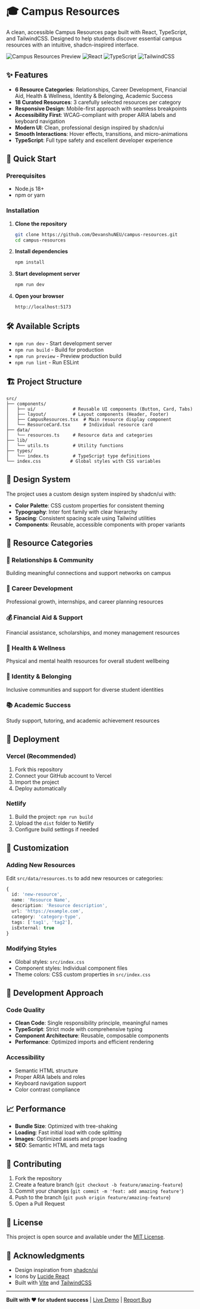 # 🎓 Campus Resources

A clean, accessible Campus Resources page built with React, TypeScript, and TailwindCSS. Designed to help students discover essential campus resources with an intuitive, shadcn-inspired interface.

![Campus Resources Preview](https://img.shields.io/badge/Status-Live-brightgreen)
![React](https://img.shields.io/badge/React-18+-blue)
![TypeScript](https://img.shields.io/badge/TypeScript-5.8+-blue)
![TailwindCSS](https://img.shields.io/badge/TailwindCSS-4.1+-blue)

## ✨ Features

- **6 Resource Categories**: Relationships, Career Development, Financial Aid, Health & Wellness, Identity & Belonging, Academic Success
- **18 Curated Resources**: 3 carefully selected resources per category
- **Responsive Design**: Mobile-first approach with seamless breakpoints
- **Accessibility First**: WCAG-compliant with proper ARIA labels and keyboard navigation
- **Modern UI**: Clean, professional design inspired by shadcn/ui
- **Smooth Interactions**: Hover effects, transitions, and micro-animations
- **TypeScript**: Full type safety and excellent developer experience

## 🚀 Quick Start

### Prerequisites
- Node.js 18+ 
- npm or yarn

### Installation

1. **Clone the repository**
   ```bash
   git clone https://github.com/DevanshuNEU/campus-resources.git
   cd campus-resources
   ```

2. **Install dependencies**
   ```bash
   npm install
   ```

3. **Start development server**
   ```bash
   npm run dev
   ```

4. **Open your browser**
   ```
   http://localhost:5173
   ```

## 🛠️ Available Scripts

- `npm run dev` - Start development server
- `npm run build` - Build for production
- `npm run preview` - Preview production build
- `npm run lint` - Run ESLint

## 🏗️ Project Structure

```
src/
├── components/
│   ├── ui/              # Reusable UI components (Button, Card, Tabs)
│   ├── layout/          # Layout components (Header, Footer)
│   ├── CampusResources.tsx  # Main resource display component
│   └── ResourceCard.tsx     # Individual resource card
├── data/
│   └── resources.ts     # Resource data and categories
├── lib/
│   └── utils.ts         # Utility functions
├── types/
│   └── index.ts         # TypeScript type definitions
└── index.css           # Global styles with CSS variables
```

## 🎨 Design System

The project uses a custom design system inspired by shadcn/ui with:

- **Color Palette**: CSS custom properties for consistent theming
- **Typography**: Inter font family with clear hierarchy
- **Spacing**: Consistent spacing scale using Tailwind utilities
- **Components**: Reusable, accessible components with proper variants

## 📱 Resource Categories

### 👥 Relationships & Community
Building meaningful connections and support networks on campus

### 💼 Career Development  
Professional growth, internships, and career planning resources

### 💰 Financial Aid & Support
Financial assistance, scholarships, and money management resources

### 🏥 Health & Wellness
Physical and mental health resources for overall student wellbeing

### 🌈 Identity & Belonging
Inclusive communities and support for diverse student identities

### 📚 Academic Success
Study support, tutoring, and academic achievement resources

## 🚀 Deployment

### Vercel (Recommended)
1. Fork this repository
2. Connect your GitHub account to Vercel
3. Import the project
4. Deploy automatically

### Netlify
1. Build the project: `npm run build`
2. Upload the `dist` folder to Netlify
3. Configure build settings if needed

## 🔧 Customization

### Adding New Resources
Edit `src/data/resources.ts` to add new resources or categories:

```typescript
{
  id: 'new-resource',
  name: 'Resource Name',
  description: 'Resource description',
  url: 'https://example.com',
  category: 'category-type',
  tags: ['tag1', 'tag2'],
  isExternal: true
}
```

### Modifying Styles
- Global styles: `src/index.css`
- Component styles: Individual component files
- Theme colors: CSS custom properties in `src/index.css`

## 🌟 Development Approach

### Code Quality
- **Clean Code**: Single responsibility principle, meaningful names
- **TypeScript**: Strict mode with comprehensive typing
- **Component Architecture**: Reusable, composable components
- **Performance**: Optimized imports and efficient rendering

### Accessibility
- Semantic HTML structure
- Proper ARIA labels and roles
- Keyboard navigation support
- Color contrast compliance

## 📈 Performance

- **Bundle Size**: Optimized with tree-shaking
- **Loading**: Fast initial load with code splitting
- **Images**: Optimized assets and proper loading
- **SEO**: Semantic HTML and meta tags

## 🤝 Contributing

1. Fork the repository
2. Create a feature branch (`git checkout -b feature/amazing-feature`)
3. Commit your changes (`git commit -m 'feat: add amazing feature'`)
4. Push to the branch (`git push origin feature/amazing-feature`)
5. Open a Pull Request

## 📄 License

This project is open source and available under the [MIT License](LICENSE).

## 🙏 Acknowledgments

- Design inspiration from [shadcn/ui](https://ui.shadcn.com/)
- Icons by [Lucide React](https://lucide.dev/)
- Built with [Vite](https://vitejs.dev/) and [TailwindCSS](https://tailwindcss.com/)

---

**Built with ❤️ for student success** | [Live Demo](https://campus-resources-demo.vercel.app) | [Report Bug](https://github.com/DevanshuNEU/campus-resources/issues)
